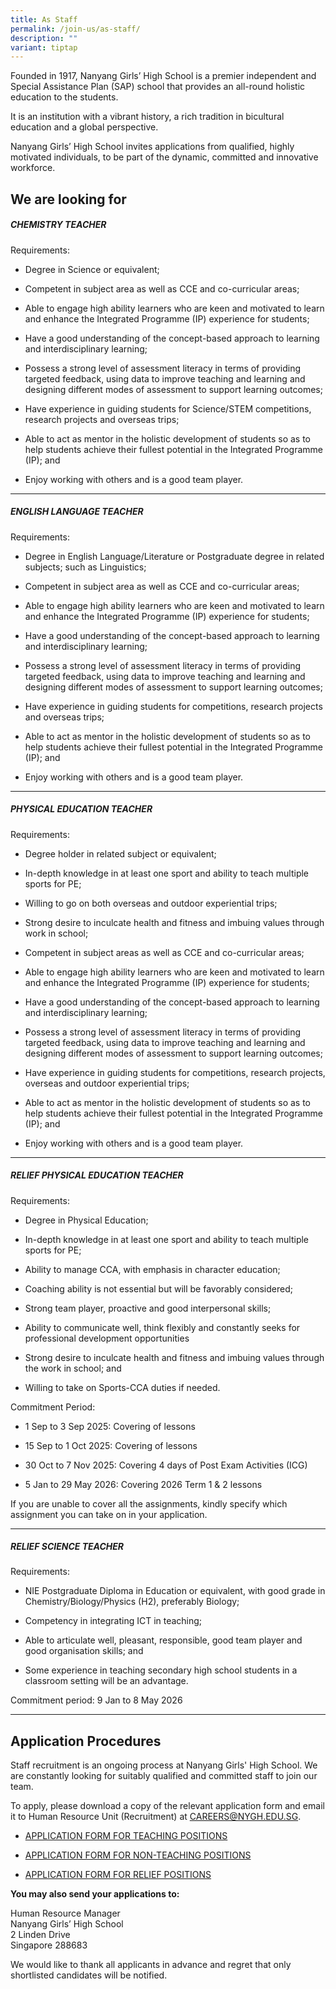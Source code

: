 ```yaml
---
title: As Staff
permalink: /join-us/as-staff/
description: ""
variant: tiptap
---
```

<p>Founded in 1917, Nanyang Girls’ High School is a premier independent and
Special Assistance Plan (SAP) school that provides an all-round holistic
education to the students.</p>
<p>It is an institution with a vibrant history, a rich tradition in bicultural
education and a global perspective.</p>
<p>Nanyang Girls’ High School invites applications from&nbsp;qualified, highly
motivated individuals, to be part of the dynamic, committed and innovative
workforce.</p>
<h2>We are looking for</h2>
<h5>CHEMISTRY TEACHER</h5>
<p>Requirements:</p>
<ul data-tight="true" class="tight">
<li>
<p>Degree in Science or equivalent;</p>
</li>
<li>
<p>Competent in subject area as well as CCE and co-curricular areas;</p>
</li>
<li>
<p>Able to engage high ability learners who are keen and motivated to learn
and enhance the Integrated Programme (IP) experience for students;</p>
</li>
<li>
<p>Have a good understanding of the concept-based approach to learning and
interdisciplinary learning;</p>
</li>
<li>
<p>Possess a strong level of assessment literacy in terms of providing targeted
feedback, using data to improve teaching and learning and designing different
modes of assessment to support learning outcomes;</p>
</li>
<li>
<p>Have experience in guiding students for Science/STEM competitions, research
projects and overseas trips;</p>
</li>
<li>
<p>Able to act as mentor in the holistic development of students so as to
help students achieve their fullest potential in the Integrated Programme
(IP); and</p>
</li>
<li>
<p>Enjoy working with others and is a good team player.</p>
</li>
</ul>
<hr>
<h5>ENGLISH LANGUAGE TEACHER</h5>
<p>Requirements:</p>
<ul data-tight="true" class="tight">
<li>
<p>Degree in English Language/Literature or Postgraduate degree in related
subjects; such as Linguistics;</p>
</li>
<li>
<p>Competent in subject area as well as CCE and co-curricular areas;</p>
</li>
<li>
<p>Able to engage high ability learners who are keen and motivated to learn
and enhance the Integrated Programme (IP) experience for students;</p>
</li>
<li>
<p>Have a good understanding of the concept-based approach to learning and
interdisciplinary learning;</p>
</li>
<li>
<p>Possess a strong level of assessment literacy in terms of providing targeted
feedback, using data to improve teaching and learning and designing different
modes of assessment to support learning outcomes;</p>
</li>
<li>
<p>Have experience in guiding students for competitions, research projects
and overseas trips;</p>
</li>
<li>
<p>Able to act as mentor in the holistic development of students so as to
help students achieve their fullest potential in the Integrated Programme
(IP); and</p>
</li>
<li>
<p>Enjoy working with others and is a good team player.</p>
</li>
</ul>
<hr>
<h5>PHYSICAL EDUCATION TEACHER</h5>
<p>Requirements:</p>
<ul data-tight="true" class="tight">
<li>
<p>Degree holder in related subject or equivalent;</p>
</li>
<li>
<p>In-depth knowledge in at least one sport and ability to teach multiple
sports for PE;</p>
</li>
<li>
<p>Willing to go on both overseas and outdoor experiential trips;</p>
</li>
<li>
<p>Strong desire to inculcate health and fitness and imbuing values through
work in school;</p>
</li>
<li>
<p>Competent in subject areas as well as CCE and co-curricular areas;</p>
</li>
<li>
<p>Able to engage high ability learners who are keen and motivated to learn
and enhance the Integrated Programme (IP) experience for students;</p>
</li>
<li>
<p>Have a good understanding of the concept-based approach to learning and
interdisciplinary learning;</p>
</li>
<li>
<p>Possess a strong level of assessment literacy in terms of providing targeted
feedback, using data to improve teaching and learning and designing different
modes of assessment to support learning outcomes;</p>
</li>
<li>
<p>Have experience in guiding students for competitions, research projects,
overseas and outdoor experiential trips;</p>
</li>
<li>
<p>Able to act as mentor in the holistic development of students so as to
help students achieve their fullest potential in the Integrated Programme
(IP); and</p>
</li>
<li>
<p>Enjoy working with others and is a good team player.</p>
</li>
</ul>
<hr>
<h5>RELIEF PHYSICAL EDUCATION TEACHER</h5>
<p>Requirements:</p>
<ul data-tight="true" class="tight">
<li>
<p>Degree in Physical Education;</p>
</li>
<li>
<p>In-depth knowledge in at least one sport and ability to teach multiple
sports for PE;</p>
</li>
<li>
<p>Ability to manage CCA, with emphasis in character education;</p>
</li>
<li>
<p>Coaching ability is not essential but will be favorably considered;</p>
</li>
<li>
<p>Strong team player, proactive and good interpersonal skills;</p>
</li>
<li>
<p>Ability to communicate well, think flexibly and constantly seeks for professional
development opportunities</p>
</li>
<li>
<p>Strong desire to inculcate health and fitness and imbuing values through
the work in school; and</p>
</li>
<li>
<p>Willing to take on Sports-CCA duties if needed.</p>
</li>
</ul>
<p>Commitment Period:</p>
<ul data-tight="true" class="tight">
<li>
<p>1 Sep to 3 Sep 2025: Covering of lessons</p>
</li>
<li>
<p>15 Sep to 1 Oct 2025: Covering of lessons</p>
</li>
<li>
<p>30 Oct to 7 Nov 2025: Covering 4 days of Post Exam Activities (ICG)</p>
</li>
<li>
<p>5 Jan to 29 May 2026: Covering 2026 Term 1 &amp; 2 lessons</p>
</li>
</ul>
<p>If you are unable to cover all the assignments, kindly specify which assignment
you can take on in your application.</p>
<hr>
<h5>RELIEF SCIENCE TEACHER</h5>
<p>Requirements:</p>
<ul data-tight="true" class="tight">
<li>
<p>NIE Postgraduate Diploma in Education or equivalent, with good grade in
Chemistry/Biology/Physics (H2), preferably Biology;</p>
</li>
<li>
<p>Competency in integrating ICT in&nbsp;teaching;</p>
</li>
<li>
<p>Able to articulate well, pleasant, responsible, good team player and good
organisation skills; and</p>
</li>
<li>
<p>Some experience in&nbsp;teaching&nbsp;secondary high school students in
a classroom setting will be an advantage.</p>
</li>
</ul>
<p>Commitment period:&nbsp;9 Jan to 8 May 2026</p>
<hr>
<h2>Application Procedures</h2>
<p>Staff recruitment is an ongoing process at Nanyang Girls' High School.
We are constantly looking for suitably qualified and committed staff to
join our team.</p>
<p>To apply, please download a copy of the relevant application form and
email it to Human Resource Unit (Recruitment) at&nbsp;<a href="mailto:careers@nygh.edu.sg" rel="noopener noreferrer nofollow" target="_blank">CAREERS@NYGH.EDU.SG</a>.</p>
<ul data-tight="true" class="tight">
<li>
<p><a href="/files/employment_application_form_teaching.pdf" rel="noopener noreferrer nofollow" target="_blank">APPLICATION FORM FOR TEACHING POSITIONS</a>
</p>
</li>
<li>
<p><a href="/files/employment_application_form_non-teaching.pdf" rel="noopener noreferrer nofollow" target="_blank">APPLICATION FORM FOR NON-TEACHING POSITIONS</a>
</p>
</li>
<li>
<p><a href="/files/Application_Form_for_Relief_Position.pdf" rel="noopener noreferrer nofollow" target="_blank">APPLICATION FORM FOR RELIEF POSITIONS</a>
</p>
</li>
</ul>
<p><strong>You may also send your&nbsp;applications to:</strong>&nbsp;</p>
<p>Human Resource Manager
<br>Nanyang Girls’ High School
<br>2 Linden Drive
<br>Singapore 288683</p>
<p>We would like to thank all applicants in advance and regret that only
shortlisted candidates will be notified.</p>